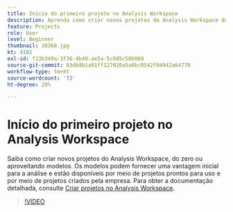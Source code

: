 ```yaml
---
title: Início do primeiro projeto no Analysis Workspace
description: Aprenda como criar novos projetos do Analysis Workspace do zero ou utilizando modelos.
feature: Projects
role: User
level: Beginner
thumbnail: 30368.jpg
kt: 4102
exl-id: f13b349a-3f36-4b48-ae5a-5c045c58b069
source-git-commit: 03db9b1a91ff127020a5a0bc0542f04942a64770
workflow-type: tm+mt
source-wordcount: '72'
ht-degree: 20%

---
```


# Início do primeiro projeto no Analysis Workspace

Saiba como criar novos projetos do Analysis Workspace, do zero ou aproveitando modelos. Os modelos podem fornecer uma vantagem inicial para a análise e estão disponíveis por meio de projetos prontos para uso e por meio de projetos criados pela empresa. Para obter a documentação detalhada, consulte [Criar projetos no Analysis Workspace](https://experienceleague.adobe.com/pt-br/docs/analytics/analyze/analysis-workspace/build-workspace-project/create-projects).

>[!VIDEO](https://video.tv.adobe.com/v/3429823/?quality=12&learn=on&captions=por_br)
